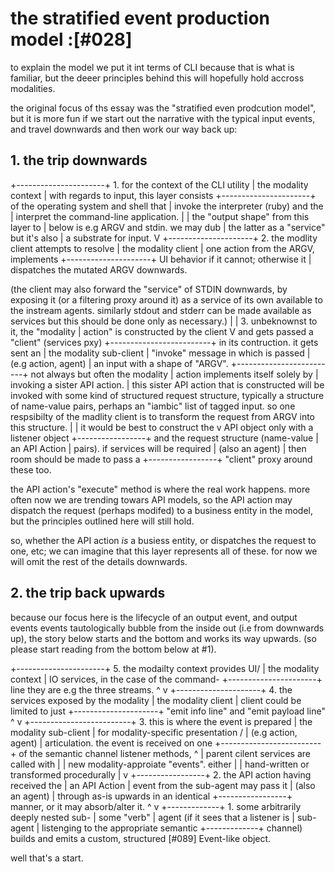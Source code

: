 # the stratified event production model :[#028]

to explain the model we put it int terms of CLI because that is what is
familiar, but the deeer principles behind this will hopefully hold accross
modalities.

the original focus of ths essay was the "stratified even prodcution model",
but it is more fun if we start out the narrative with the typical input
events, and travel downwards and then work our way back up:

## 1. the trip downwards

 +----------------------+            1. for the context of the CLI utility
 | the modality context |            with regards to input, this layer consists
 +----------------------+            of the operating system and shell that
           |                         invoke the interpreter (ruby) and the
           |                         interpret the command-line application.
           |
           |                         the "output shape" from this layer to
           |                         below is e.g ARGV and stdin. we may dub
           |                         the latter as a "service" but it's also
           |                         a substrate for input.
           V
  +---------------------+            2. the modlity client attempts to resolve
  | the modality client |            one action from the ARGV, implements
  +---------------------+            UI behavior if it cannot; otherwise it
           |                         dispatches the mutated ARGV downwards.

(the client may also forward the "service" of STDIN downwards, by exposing
it (or a filtering proxy around it) as a service of its own available to the
instream agents. similarly stdout and stderr can be made available as services
but this should be done only as necessary.)
           |
           |                         3. unbeknownst to it, the "modality
           |                         action" is constructed by the client
           V                         and gets passed a "client" (services pxy)
    +-------------------------+      in its contruction. it gets sent an
    | the modality sub-client |      "invoke" message in which is passed
    | (e.g action, agent)     |      an input with a shape of "ARGV".
    +-------------------------+      not always but often the modality
                |                    action implements itself solely by
                |                    invoking a sister API action.
                |
this sister API action that is constructed will be invoked with some kind
of structured request structure, typically a structure of name-value pairs,
perhaps an "iambic" list of tagged input. so one respsibilty of the madlity
client is to transform the request from ARGV into this structure.
                |
                |                    it would be best to construct the
                v                    API object only with a listener object
      +-----------------+            and the request structure (name-value
      | an API Action   |            pairs). if services will be required
      | (also an agent) |            then room should be made to pass a
      +-----------------+            "client" proxy around these too.

the API action's "execute" method is where the real work happens. more often
now we are trending towars API models, so the API action may dispatch the
request (perhaps modifed) to a business entity in the model, but the
principles outlined here will still hold.

so, whether the API action *is* a busiess entity, or dispatches the request
to one, etc; we can imagine that this layer represents all of these. for
now we will omit the rest of the details downwards.


## 2. the trip back upwards

because our focus here is the lifecycle of an output event, and output events
events tautologically bubble from the inside out (i.e from downwards up),
the story below starts and the bottom and works its way upwards. (so please
start reading from the bottom below at #1).

 +----------------------+            5. the modailty context provides UI/
 | the modality context |            IO services, in the case of the command-
 +----------------------+            line they are e.g the three streams.
          ^ v
  +---------------------+            4. the services exposed by the modality
  | the modality client |            client could be limited to just
  +---------------------+            "emit info line" and "emit payload line"
            ^ v
    +-------------------------+      3. this is where the event is prepared
    | the modality sub-client |      for modality-specific presentation /
    | (e.g action, agent)     |      articulation. the event is received on one
    +-------------------------+      of the semantic channel listener methods,
              ^ |                    parent cilent services are called with
              | |                    new modality-approiate "events". either
              | |                    hand-written or transformed procedurally
              | v
      +-----------------+            2. the API action having received the
      | an API Action   |            event from the sub-agent may pass it
      | (also an agent) |            through as-is upwards in an identical
      +-----------------+            manner, or it may absorb/alter it.
             ^ v
   +-------------+                   1. some arbitrarily deeply nested sub-
   | some "verb" |                   agent (if it sees that a listener is
   | sub-agent   |                   listenging to the appropriate semantic
   +-------------+                   channel) builds and emits a custom,
                                     structured [#089] Event-like object.

well that's a start.
